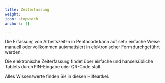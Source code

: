 ```yaml
---
title: Zeiterfassung
weight: 
icon: stopwatch
anchors: []

---
```

Die Erfassung von Arbeitszeiten in Pentacode kann auf sehr einfache Weise manuell oder vollkommen automatisiert in elektronischer Form durchgeführt werden.

Die elektronische Zeiterfassung findet über einfache und handelsübliche Tablets durch PIN-Eingabe oder QR-Code statt.

Alles Wissenswerte finden Sie in diesen Hilfeartkel.